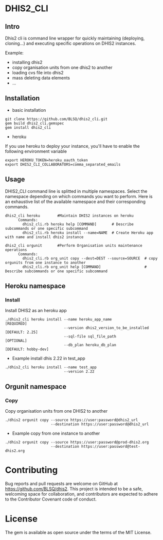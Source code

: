 # DHIS2_CLI

## Intro  

Dhis2 cli is command line wrapper for quickly maintaining (deploying, cloning...)
and executing specific operations on DHIS2 instances.

Example: 

  - installing dhis2 
  - copy organisation units from one dhis2 to another
  - loading cvs file into dhis2 
  - mass deleting data elements 
  - ...

## Installation  
  
  - basic installation 
   
   ```
   git clone https://github.com/BLSQ/dhis2_cli.git 
   gem build dhis2_cli.gemspec
   gem install dhis2_cli
   ```

  - heroku 

  If you use heroku to deploy your instance, you'll have to enable the 
  following environment variable 
  
  ```
  export HEROKU_TOKEN=heroku_oauth_token
  export DHIS2_CLI_COLLABORATORS=comma_separated_emails
  ```


## Usage 

DHIS2_CLI command line is splitted in multiple namespaces. Select the namespace 
depending on which commands you want to perform. Here is an exhaustive list of 
the available namespace and their corresponding commands.

  ```
  dhis2_cli heroku        #Maintain DHIS2 instances on heroku
        Commands:
          dhis2_cli.rb heroku help [COMMAND]       # Describe subcommands or one specific subcommand
          dhis2_cli.rb heroku install --name=NAME  # Create Heroku app with name and install dhis2 instance

  dhis2_cli orgunit       #Perform Organisation units maintenance operations
        Commands:
          dhis2_cli.rb org_unit copy --dest=DEST --source=SOURCE  # copy orgunits from one instance to another
          dhis2_cli.rb org_unit help [COMMAND]                    # Describe subcommands or one specific subcommand  
  ```

## Heroku namespace
 
### Install 

Install DHIS2 as an heroku app

``` 
./dhis2_cli heroku install --name heroku_app_name                  [REQUIRED]
                           --version dhis2_version_to_be_installed [DEFAULT: 2.25]
                           --sql-file sql_file_path                [OPTIONAL] 
                           --db_plan heroku_db_plan                [DEFAULT: hobby-dev]
```

- Example install dhis 2.22 in test_app 

``` 
./dhis2_cli heroku install --name test_app
                           --version 2.22 

```

## Orgunit namespace

### Copy 

Copy organisation units from one DHIS2 to another

``` 
./dhis2 orgunit copy --source https://user:password@dhis2_url
                     --destination https://user:password@dhis2_url
```

- Example copy from one instance to another

``` 
./dhis2 orgunit copy --source https://user:password@prod-dhis2.org
                     --destination https://user:password@test-dhis2.org
```

# Contributing

Bug reports and pull requests are welcome on GitHub at https://github.com/BLSQ/dhis2. This project is intended to be a safe, welcoming space for collaboration, and contributors are expected to adhere to the Contributor Covenant code of conduct.

# License

The gem is available as open source under the terms of the MIT License.

    
  
